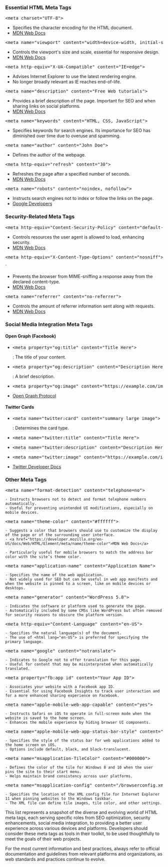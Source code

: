 <!-- bbauska/meta-tags/essential-meta-tags.md -->
<!--~~~~~~~~~~~~~~~~~~~~~~~~~~~~~~~~~~~~~~~~~~-->
<h3>Essential HTML Meta Tags</h3>
<!--~~~~~~~~~~~~~~~~~~~~~~~~~~~~~~~~~~~~~~~~~~-->
<pre>&lt;meta charset="UTF-8"&gt;</pre>
<ul>
	<li>Specifies the character encoding for the HTML document.</li>
	<li><a href="https://developer.mozilla.org/en-US/docs/Web/HTML/Element/meta#attr-charset">MDN Web Docs</a></li>
</ul>
<pre>
&lt;meta name="viewport" content="width=device-width, initial-scale=1.0"&gt;
</pre>
<ul>
  <li>Controls the viewport's size and scale, essential for responsive design.</li>
  <li><a href="https://developer.mozilla.org/en-US/docs/Web/HTML/Viewport_meta_tag">MDN Web Docs</a></li>
</ul>
<pre>
&lt;meta http-equiv="X-UA-Compatible" content="IE=edge"&gt;
</pre>

<ul>
  <li>Advises Internet Explorer to use the latest rendering engine.</li>
  <li>No longer broadly relevant as IE reaches end-of-life.</li>
</ul>

<pre>
&lt;meta name="description" content="Free Web tutorials"&gt;
</pre>

<ul>
  <li>Provides a brief description of the page. Important for SEO and when sharing 
    links on social platforms.</li>
  <li><a href="https://developer.mozilla.org/en-US/docs/Web/HTML/Element/meta/name">
    MDN Web Docs</a></li>
</ul>

<pre>
&lt;meta name="keywords" content="HTML, CSS, JavaScript"&gt;
</pre>

<ul>
  <li>Specifies keywords for search engines. Its importance for SEO has diminished over time due to overuse and spamming.</li>
</ul>

<pre>
&lt;meta name="author" content="John Doe"&gt;
</pre>

<ul>
  <li>Defines the author of the webpage.</li>
</ul>

<pre>
&lt;meta http-equiv="refresh" content="30"&gt;
</pre>

<ul>
  <li>Refreshes the page after a specified number of seconds.</li>
  <li><a href="https://developer.mozilla.org/en-US/docs/Web/HTML/Element/meta/http-equiv#attr-refresh">MDN Web Docs</a></li>
</ul>

<pre>
&lt;meta name="robots" content="noindex, nofollow"&gt;
</pre>

<ul>
  <li>Instructs search engines not to index or follow the links on the page.</li>
  <li><a href="https://developers.google.com/search/docs/advanced/robots/robots_meta_tag">Google Developers</a></li>
</ul>
<!--~~~~~~~~~~~~~~~~~~~~~~~~~~~~~~~~~~~~~~~~~~-->
<h3>Security-Related Meta Tags</h3>
<!--~~~~~~~~~~~~~~~~~~~~~~~~~~~~~~~~~~~~~~~~~~-->

<pre>
&lt;meta http-equiv="Content-Security-Policy" content="default-src 'self'"&gt;
</pre>

<ul>
  <li>Controls resources the user agent is allowed to load, enhancing security.</li>
  <li><a href="https://developer.mozilla.org/en-US/docs/Web/HTTP/CSP">MDN Web Docs</a></li>
</ul>

<pre>
&lt;meta http-equiv="X-Content-Type-Options" content="nosniff"&gt;
</pre>`

<ul>
  <li>Prevents the browser from MIME-sniffing a response away from the declared content-type.</li>
  <li><a href="https://developer.mozilla.org/en-US/docs/Web/HTML/Element/meta/http-equiv#x-content-type-options">MDN Web Docs</a></li>
</ul>

<pre>
&lt;meta name="referrer" content="no-referrer"&gt;
</pre>

<ul>
  <li>Controls the amount of referrer information sent along with requests.</li>
  <li><a href="https://developer.mozilla.org/en-US/docs/Web/HTML/Element/meta/name">MDN Web Docs</a></li>
</ul>
<!--~~~~~~~~~~~~~~~~~~~~~~~~~~~~~~~~~~~~~~~~~~-->
<h3>Social Media Integration Meta Tags</h3>
<!--~~~~~~~~~~~~~~~~~~~~~~~~~~~~~~~~~~~~~~~~~~-->
<h4>Open Graph (Facebook)</h4>

<ul>
  <li><pre>&lt;meta property="og:title" content="Title Here"&gt;</pre>: The title of your content.</li>
  <li><pre>&lt;meta property="og:description" content="Description Here"&gt;</pre>: A brief description.</li>
  <li><pre>&lt;meta property="og:image" content="https://example.com/image.jpg"&gt; : An image URL which should represent your content.</li>
  <li><a href="https://ogp.me/">Open Graph Protocol</a></li>
</ul>

<h4>Twitter Cards</h4>

<ul>
  <li><pre>&lt;meta name="twitter:card" content="summary_large_image"&gt;</pre>: Determines the card type.</li>
  <li><pre>&lt;meta name="twitter:title" content="Title Here"&gt;</pre></li>
  <li><pre>&lt;meta name="twitter:description" content="Description Here"&gt;</pre></li>
  <li><pre>&lt;meta name="twitter:image" content="https://example.com/image.jpg"&gt;</pre></li>
  <li><a href="https://developer.twitter.com/en/docs/twitter-for-websites/cards/overview/markup">Twitter Developer Docs</a></li>
</ul>
<!--~~~~~~~~~~~~~~~~~~~~~~~~~~~~~~~~~~~~~~~~~~-->
<h3>Other Meta Tags</h3>
<!--~~~~~~~~~~~~~~~~~~~~~~~~~~~~~~~~~~~~~~~~~~-->
<pre>
&lt;meta name="format-detection" content="telephone=no"&gt;
</pre>

	- Instructs browsers not to detect and format telephone numbers automatically.
	- Useful for preventing unintended UI modifications, especially on mobile devices.

<pre>
&lt;meta name="theme-color" content="#ffffff"&gt;
</pre>

	- Suggests a color that browsers should use to customize the display of the page or of the surrounding user interface.
	- <a href="https://developer.mozilla.org/en-US/docs/Web/HTML/Element/meta/name/theme-color">MDN Web Docs</a>

	- Particularly useful for mobile browsers to match the address bar color with the site’s theme color.

<pre>
&lt;meta name="application-name" content="Application Name"&gt;
</pre>

	- Specifies the name of the web application.
	- Not widely used for SEO but can be useful in web app manifests and when the website is pinned to a screen, like on mobile devices or desktops.

<pre>
&lt;meta name="generator" content="WordPress 5.8"&gt;
</pre>

	- Indicates the software or platform used to generate the page.
	- Automatically included by some CMSs like WordPress but often removed for security reasons to obscure the platform version.

<pre>
&lt;meta http-equiv="Content-Language" content="en-US"&gt;
</pre>

	- Specifies the natural language(s) of the document.
	- The use of <html lang="en-US"> is preferred for specifying the primary language.

<pre>
&lt;meta name="google" content="notranslate"&gt;
</pre>

	- Indicates to Google not to offer translation for this page.
	- Useful for content that may be misinterpreted when automatically translated.

<pre>
&lt;meta property="fb:app_id" content="Your_App_ID"&gt;
</pre>

	- Associates your website with a Facebook app ID.
	- Essential for using Facebook Insights to track user interaction and for a more enhanced sharing experience on Facebook.

<pre>
&lt;meta name="apple-mobile-web-app-capable" content="yes"&gt;
</pre>

	- Instructs Safari on iOS to operate in full-screen mode when the website is saved to the home screen.
	- Enhances the mobile experience by hiding browser UI components.

<pre>
&lt;meta name="apple-mobile-web-app-status-bar-style" content="black-translucent"&gt;
</pre>

	- Specifies the style of the status bar for web applications added to the home screen on iOS.
	- Options include default, black, and black-translucent.

<pre>
&lt;meta name="msapplication-TileColor" content="#000000"&gt;
</pre>

	- Defines the color of the tile for Windows 8 and 10 when the user pins the site to their start menu.
	- Helps maintain brand consistency across user platforms.

<pre>
&lt;meta name="msapplication-config" content="/browserconfig.xml"&gt;
</pre>

	- Specifies the location of the XML config file for Internet Explorer 11 when pinning websites to the Windows taskbar.
	- The XML file can define tile images, tile color, and other settings.

This list represents a snapshot of the diverse and evolving world of HTML meta tags, each serving specific roles from SEO optimization, security enhancements, social media integration, to providing a better user experience across various devices and platforms. Developers should consider these meta tags as tools in their toolkit, to be used thoughtfully to meet the goals of their web projects.

For the most current information and best practices, always refer to official documentation and guidelines from relevant platforms and organizations, as web standards and practices continue to evolve.
